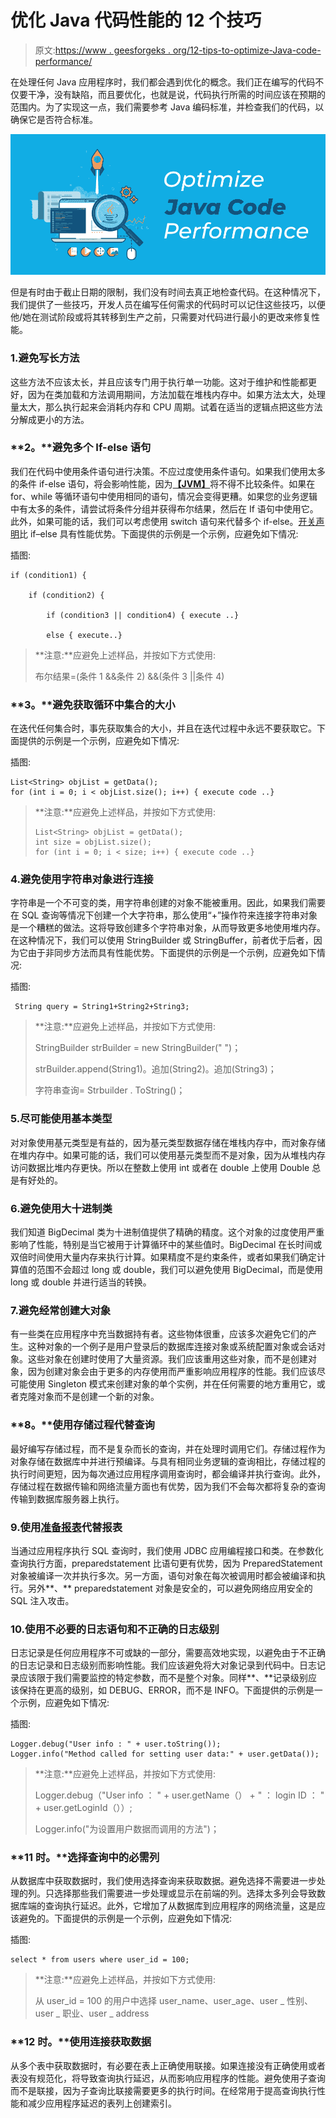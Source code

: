 # 优化 Java 代码性能的 12 个技巧

> 原文:[https://www . geesforgeks . org/12-tips-to-optimize-Java-code-performance/](https://www.geeksforgeeks.org/12-tips-to-optimize-java-code-performance/)

在处理任何 Java 应用程序时，我们都会遇到优化的概念。我们正在编写的代码不仅要干净，没有缺陷，而且要优化，也就是说，代码执行所需的时间应该在预期的范围内。为了实现这一点，我们需要参考 Java 编码标准，并检查我们的代码，以确保它是否符合标准。

![12-Tips-to-Optimize-Java-Code-Performance](img/e05e5e46aa9a8f16a1c76084f9fd5819.png)

但是有时由于截止日期的限制，我们没有时间去真正地检查代码。在这种情况下，我们提供了一些技巧，开发人员在编写任何需求的代码时可以记住这些技巧，以便他/她在测试阶段或将其转移到生产之前，只需要对代码进行最小的更改来修复性能。

### 1.避免写长方法

这些方法不应该太长，并且应该专门用于执行单一功能。这对于维护和性能都更好，因为在类加载和方法调用期间，方法加载在堆栈内存中。如果方法太大，处理量太大，那么执行起来会消耗内存和 CPU 周期。试着在适当的逻辑点把这些方法分解成更小的方法。

### **2。**避免多个 If-else 语句

我们在代码中使用条件语句进行决策。不应过度使用条件语句。如果我们使用太多的条件 if-else 语句，将会影响性能，因为[**【JVM】**](https://www.geeksforgeeks.org/jvm-works-jvm-architecture/)将不得不比较条件。如果在 for、while 等循环语句中使用相同的语句，情况会变得更糟。如果您的业务逻辑中有太多的条件，请尝试将条件分组并获得布尔结果，然后在 If 语句中使用它。此外，如果可能的话，我们可以考虑使用 switch 语句来代替多个 if-else。[开关声明](https://www.geeksforgeeks.org/switch-statement-in-java/)比 if–else 具有性能优势。下面提供的示例是一个示例，应避免如下情况:

插图:

```
if (condition1) {

    if (condition2) {

        if (condition3 || condition4) { execute ..}

        else { execute..}
```

> **注意:**应避免上述样品，并按如下方式使用:
> 
> 布尔结果=(条件 1 &&条件 2) &&(条件 3 ||条件 4)

### **3。**避免获取循环中集合的大小

在迭代任何集合时，事先获取集合的大小，并且在迭代过程中永远不要获取它。下面提供的示例是一个示例，应避免如下情况:

插图:

```
List<String> objList = getData();
for (int i = 0; i < objList.size(); i++) { execute code ..}
```

> **注意:**应避免上述样品，并按如下方式使用:
> 
> ```
> List<String> objList = getData();
> int size = objList.size();
> for (int i = 0; i < size; i++) { execute code ..} 
> ```

### 4.避免使用字符串对象进行连接

字符串是一个不可变的类，用字符串创建的对象不能被重用。因此，如果我们需要在 SQL 查询等情况下创建一个大字符串，那么使用“+”操作符来连接字符串对象是一个糟糕的做法。这将导致创建多个字符串对象，从而导致更多地使用堆内存。在这种情况下，我们可以使用 StringBuilder 或 StringBuffer，前者优于后者，因为它由于非同步方法而具有性能优势。下面提供的示例是一个示例，应避免如下情况:

插图:

```
 String query = String1+String2+String3;
```

> **注意:**应避免上述样品，并按如下方式使用:
> 
> StringBuilder strBuilder = new StringBuilder(" ")；
> 
> strBuilder.append(String1)。追加(String2)。追加(String3)；
> 
> 字符串查询= Strbuilder . ToString()；

### 5.尽可能使用基本类型

对对象使用基元类型是有益的，因为基元类型数据存储在堆栈内存中，而对象存储在堆内存中。如果可能的话，我们可以使用基元类型而不是对象，因为从堆栈内存访问数据比堆内存更快。所以在整数上使用 int 或者在 double 上使用 Double 总是有好处的。

### 6.避免使用大十进制类

我们知道 BigDecimal 类为十进制值提供了精确的精度。这个对象的过度使用严重影响了性能，特别是当它被用于计算循环中的某些值时。BigDecimal 在长时间或双倍时间使用大量内存来执行计算。如果精度不是约束条件，或者如果我们确定计算值的范围不会超过 long 或 double，我们可以避免使用 BigDecimal，而是使用 long 或 double 并进行适当的转换。

### 7.避免经常创建大对象

有一些类在应用程序中充当数据持有者。这些物体很重，应该多次避免它们的产生。这种对象的一个例子是用户登录后的数据库连接对象或系统配置对象或会话对象。这些对象在创建时使用了大量资源。我们应该重用这些对象，而不是创建对象，因为创建对象会由于更多的内存使用而严重影响应用程序的性能。我们应该尽可能使用 Singleton 模式来创建对象的单个实例，并在任何需要的地方重用它，或者克隆对象而不是创建一个新的对象。

### **8。**使用存储过程代替查询

最好编写存储过程，而不是复杂而长的查询，并在处理时调用它们。存储过程作为对象存储在数据库中并进行预编译。与具有相同业务逻辑的查询相比，存储过程的执行时间更短，因为每次通过应用程序调用查询时，都会编译并执行查询。此外，存储过程在数据传输和网络流量方面也有优势，因为我们不会每次都将复杂的查询传输到数据库服务器上执行。

### 9.使用[准备报表](https://www.geeksforgeeks.org/difference-between-statement-and-preparedstatement/)代替报表

当通过应用程序执行 SQL 查询时，我们使用 JDBC 应用编程接口和类。在参数化查询执行方面，preparedstatement 比语句更有优势，因为 PreparedStatement 对象被编译一次并执行多次。另一方面，语句对象在每次被调用时都会被编译和执行。另外**、** preparedstatement 对象是安全的，可以避免网络应用安全的 SQL 注入攻击。

### 10.使用不必要的日志语句和不正确的日志级别

日志记录是任何应用程序不可或缺的一部分，需要高效地实现，以避免由于不正确的日志记录和日志级别而影响性能。我们应该避免将大对象记录到代码中。日志记录应该限于我们需要监控的特定参数，而不是整个对象。同样**、**记录级别应该保持在更高的级别，如 DEBUG、ERROR，而不是 INFO。下面提供的示例是一个示例，应避免如下情况:

插图:

```
Logger.debug("User info : " + user.toString());
Logger.info("Method called for setting user data:" + user.getData());
```

> **注意:**应避免上述样品，并按如下方式使用:
> 
> Logger.debug（"User info ： " + user.getName（） + " ： login ID ： " + user.getLoginId（））;
> 
> Logger.info("为设置用户数据而调用的方法")；

### **11 时。**选择查询中的必需列

从数据库中获取数据时，我们使用选择查询来获取数据。避免选择不需要进一步处理的列。只选择那些我们需要进一步处理或显示在前端的列。选择太多列会导致数据库端的查询执行延迟。此外，它增加了从数据库到应用程序的网络流量，这是应该避免的。下面提供的示例是一个示例，应避免如下情况:

插图:

```
select * from users where user_id = 100;
```

> **注意:**应避免上述样品，并按如下方式使用:
> 
> 从 user_id = 100 的用户中选择 user_name、user_age、user _ 性别、user _ 职业、user _ address

### **12 时。**使用连接获取数据

从多个表中获取数据时，有必要在表上正确使用联接。如果连接没有正确使用或者表没有规范化，将导致查询执行延迟，从而影响应用程序的性能。避免使用子查询而不是联接，因为子查询比联接需要更多的执行时间。在经常用于提高查询执行性能和减少应用程序延迟的表列上创建索引。